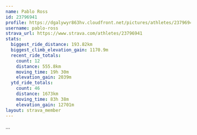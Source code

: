 ```yaml
---
name: Pablo Ross
id: 23796941
profile: https://dgalywyr863hv.cloudfront.net/pictures/athletes/23796941/14615399/1/large.jpg
username: pablo-ross
strava_url: https://www.strava.com/athletes/23796941
stats:
  biggest_ride_distance: 193.82km
  biggest_climb_elevation_gain: 1170.9m
  recent_ride_totals:
    count: 12
    distance: 555.8km
    moving_time: 19h 30m
    elevation_gain: 2039m
  ytd_ride_totals:
    count: 46
    distance: 1673km
    moving_time: 83h 38m
    elevation_gain: 12701m
layout: strava_member
--- 
```

...
